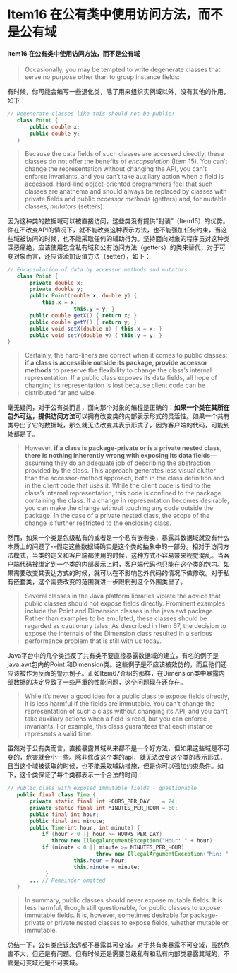 # Item16 在公有类中使用访问方法，而不是公有域

#### Item16 在公有类中使用访问方法，而不是公有域

> Occasionally, you may be tempted to write degenerate classes that serve no purpose other than to group instance fields:

有时候，你可能会编写一些退化类，除了用来组织实例域以外，没有其他的作用，如下：

```java
// Degenerate classes like this should not be public!
   class Point {
       public double x;
       public double y;
   }
```

> Because the data fields of such classes are accessed directly, these classes do not offer the benefits of _encapsulation_ (Item 15). You can’t change the representation without changing the API, you can’t enforce invariants, and you can’t take auxiliary action when a field is accessed. Hard-line object-oriented programmers feel that such classes are anathema and should always be replaced by classes with private fields and public _accessor methods_ (getters) and, for mutable classes, _mutators_ (setters):

因为这种类的数据域可以被直接访问，这些类没有提供“封装”（Item15）的优势。你在不改变API的情况下，就不能改变这种表示方法，也不能强加任何约束，当这些域被访问的时候，也不能采取任何的辅助行为。坚持面向对象的程序员对这种类深恶痛绝，应该使用包含私有域和公有访问方法（getters）的类来替代，对于可变对象而言，还应该添加设值方法（setter），如下：

```java
// Encapsulation of data by accessor methods and mutators
   class Point {
       private double x;
       private double y;
       public Point(double x, double y) {
           this.x = x;
					 this.y = y; }
       public double getX() { return x; }
       public double getY() { return y; }
       public void setX(double x) { this.x = x; }
       public void setY(double y) { this.y = y; }
}
```

> Certainly, the hard-liners are correct when it comes to public classes: **if a class is accessible outside its package, provide accessor methods** to preserve the flexibility to change the class’s internal representation. If a public class exposes its data fields, all hope of changing its representation is lost because client code can be distributed far and wide.

毫无疑问，对于公有类而言，面向那个对象的编程是正确的：**如果一个类在其所在包外可达，提供访问方法**可以拥有改变类的内部表示形式的灵活性。如果一个共有类导出了它的数据域，那么就无法改变其表示形式了，因为客户端的代码，可能到处都是了。

> However, **if a class is package-private or is a private nested class, there is nothing inherently wrong with exposing its data fields**—assuming they do an adequate job of describing the abstraction provided by the class. This approach generates less visual clutter than the accessor-method approach, both in the class definition and in the client code that uses it. While the client code is tied to the class’s internal representation, this code is confined to the package containing the class. If a change in representation becomes desirable, you can make the change without touching any code outside the package. In the case of a private nested class, the scope of the change is further restricted to the enclosing class.

然而，如果一个类是包级私有的或者是一个私有嵌套类，暴露其数据域就没有什么本质上的问题了--假定这些数据域确实是这个类的抽象中的一部分。相对于访问方法模式，当类的定义和客户端都使用的时候，这种方式不容易带来视觉混乱。当客户端代码被绑定到一个类的内部表示上时，客户端代码也只能在这个类的包内。如果需要改变其表达方式的时候，就可以在不影响包外代码的情况下做修改。对于私有嵌套类，这个需要改变的范围就进一步限制到这个外围类里了。

> Several classes in the Java platform libraries violate the advice that public classes should not expose fields directly. Prominent examples include the Point and Dimension classes in the java.awt package. Rather than examples to be emulated, these classes should be regarded as cautionary tales. As described in Item 67, the decision to expose the internals of the Dimension class resulted in a serious performance problem that is still with us today.

Java平台中的几个类违反了共有类不要直接暴露数据域的建立，有名的例子是 java.awt包内的Point 和Dimension类。这些例子是不应该被效仿的，而且他们还应该被作为反面的警示例子。正如Item67介绍的那样，在Dimension类中暴露内部数据的决定导致了一些严重的性能问题，这个问题现在还存在。

> While it’s never a good idea for a public class to expose fields directly, it is less harmful if the fields are immutable. You can’t change the representation of such a class without changing its API, and you can’t take auxiliary actions when a field is read, but you can enforce invariants. For example, this class guarantees that each instance represents a valid time:

虽然对于公有类而言，直接暴露其域从来都不是一个好方法，但如果这些域是不可变的，危害就会小一些。除非修改这个类的api，就无法改变这个类的表示形式，且当这个域被读取的时候，也不能采取辅助措施，但是你可以强加约束条件。如下，这个类保证了每个类都表示一个合法的时间：

```java
// Public class with exposed immutable fields - questionable
   public final class Time {
       private static final int HOURS_PER_DAY    = 24;
       private static final int MINUTES_PER_HOUR = 60;
       public final int hour;
       public final int minute;
       public Time(int hour, int minute) {
           if (hour < 0 || hour >= HOURS_PER_DAY)
              throw new IllegalArgumentException("Hour: " + hour);
           if (minute < 0 || minute >= MINUTES_PER_HOUR)
							throw new IllegalArgumentException("Min: " + minute); 
					 this.hour = hour;
					 this.minute = minute;
			}
       ... // Remainder omitted
   }
```

> In summary, public classes should never expose mutable fields. It is less harmful, though still questionable, for public classes to expose immutable fields. It is, however, sometimes desirable for package-private or private nested classes to expose fields, whether mutable or immutable.

总结一下，公有类应该永远都不暴露其可变域。对于共有类暴露不可变域，虽然危害不大，但还是有问题。但有时候还是需要包级私有和私有内部类暴露其域的，不管是可变域还是不可变域。

####
